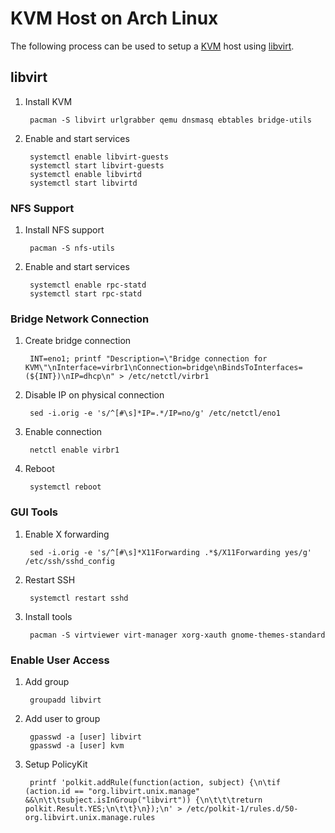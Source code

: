 # KVM Host on Arch Linux

The following process can be used to setup a [KVM](https///wiki.archlinux.org/index.php/Kvm) host using [libvirt](https///wiki.archlinux.org/index.php/Libvirt).

## libvirt

1. Install KVM

		pacman -S libvirt urlgrabber qemu dnsmasq ebtables bridge-utils

2. Enable and start services

		systemctl enable libvirt-guests
		systemctl start libvirt-guests
		systemctl enable libvirtd
		systemctl start libvirtd


### NFS Support

1. Install NFS support

		pacman -S nfs-utils

2. Enable and start services

		systemctl enable rpc-statd
		systemctl start rpc-statd


### Bridge Network Connection

1. Create bridge connection

		INT=eno1; printf "Description=\"Bridge connection for KVM\"\nInterface=virbr1\nConnection=bridge\nBindsToInterfaces=(${INT})\nIP=dhcp\n" > /etc/netctl/virbr1

2. Disable IP on physical connection

		sed -i.orig -e 's/^[#\s]*IP=.*/IP=no/g' /etc/netctl/eno1

3. Enable connection

		netctl enable virbr1

4. Reboot

		systemctl reboot

### GUI Tools

1. Enable X forwarding

		sed -i.orig -e 's/^[#\s]*X11Forwarding .*$/X11Forwarding yes/g' /etc/ssh/sshd_config

2. Restart SSH

		systemctl restart sshd

3. Install tools

		pacman -S virtviewer virt-manager xorg-xauth gnome-themes-standard


### Enable User Access

1. Add group

		groupadd libvirt

2. Add user to group

		gpasswd -a [user] libvirt
		gpasswd -a [user] kvm

1. Setup PolicyKit

		printf 'polkit.addRule(function(action, subject) {\n\tif (action.id == "org.libvirt.unix.manage" &&\n\t\tsubject.isInGroup("libvirt")) {\n\t\t\treturn polkit.Result.YES;\n\t\t}\n});\n' > /etc/polkit-1/rules.d/50-org.libvirt.unix.manage.rules

